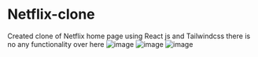 # Netflix-clone
Created clone of Netflix home page using React js and Tailwindcss there is no any functionality over here 
![image](https://github.com/sanket560/netlix-home-page-clone/assets/68066761/a454511c-fb87-4e8f-84b4-856017296100)
![image](https://github.com/sanket560/netlix-home-page-clone/assets/68066761/28b460ef-6573-40ab-a990-3411b7e4cf79)
![image](https://github.com/sanket560/netlix-home-page-clone/assets/68066761/2d040cd5-9f02-4962-b8a7-9803fdd05211)
